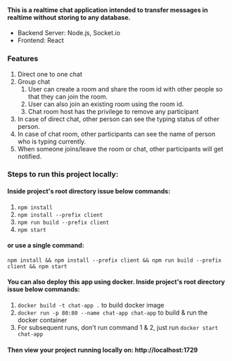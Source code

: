 #### This is a realtime chat application intended to transfer messages in realtime without storing to any database.   
* Backend Server: Node.js, Socket.io
* Frontend: React

### Features
1. Direct one to one chat
2. Group chat
   1. User can create a room and share the room id with other people so that they can join the room.
   2. User can also join an existing room using the room id.
   3. Chat room host has the privilege to remove any participant
3. In case of direct chat, other person can see the typing status of other person.
4. In case of chat room, other participants can see the name of person who is typing currently.
5. When someone joins/leave the room or chat, other participants will get notified.

### Steps to run this project locally:

#### Inside project's root directory issue below commands:
1. ```npm install```
2. ```npm install --prefix client```
3. ```npm run build --prefix client```
4. ```npm start```

#### or use a single command:
```npm install && npm install --prefix client && npm run build --prefix client && npm start```

#### You can also deploy this app using docker. Inside project's root directory issue below commands:
1. ```docker build -t chat-app .``` to build docker image
2. ```docker run -p 80:80 --name chat-app chat-app``` to build & run the docker container
3. For subsequent runs, don't run command 1 & 2, just run ```docker start chat-app```

####  Then view your project running locally on: http://localhost:1729


